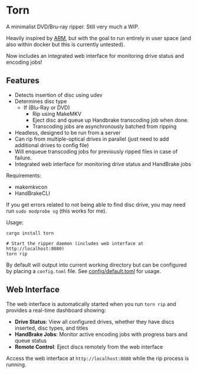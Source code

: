# Torn

A minimalist DVD/Bru-ray ripper. Still very much a WIP.

Heavily inspired by [ARM](https://github.com/automatic-ripping-machine/automatic-ripping-machine), but with the goal to run entirely
in user space (and also within docker but this is currently untested).

Now includes an integrated web interface for monitoring drive status and encoding jobs!


## Features

- Detects insertion of disc using udev
- Determines disc type
  - If (Blu-Ray or DVD)
    - Rip using MakeMKV
    - Eject disc and queue up Handbrake transcoding job when done.
    - Transcoding jobs are asynchronously batched from ripping
- Headless, designed to be run from a server
- Can rip from multiple-optical drives in parallel (just need to add additional drives to config file)
- Will enqueue transcoding jobs for previously ripped files in case of failure.
- Integrated web interface for monitoring drive status and HandBrake jobs

Requirements:

* makemkvcon
* HandBrakeCLI

If you get errors related to not being able to find disc drive, you may need run `sudo modprobe sg` (this works for me).

Usage:

```
cargo install torn

# Start the ripper daemon (includes web interface at http://localhost:8080)
torn rip
```

By default will output into current working directory but can be configured by placing a `config.toml` file.
See [config/default.toml](config/default.toml) for usage.

## Web Interface

The web interface is automatically started when you run `torn rip` and provides a real-time dashboard showing:

- **Drive Status**: View all configured drives, whether they have discs inserted, disc types, and titles
- **HandBrake Jobs**: Monitor active encoding jobs with progress bars and queue status
- **Remote Control**: Eject discs remotely from the web interface

Access the web interface at `http://localhost:8080` while the rip process is running.
